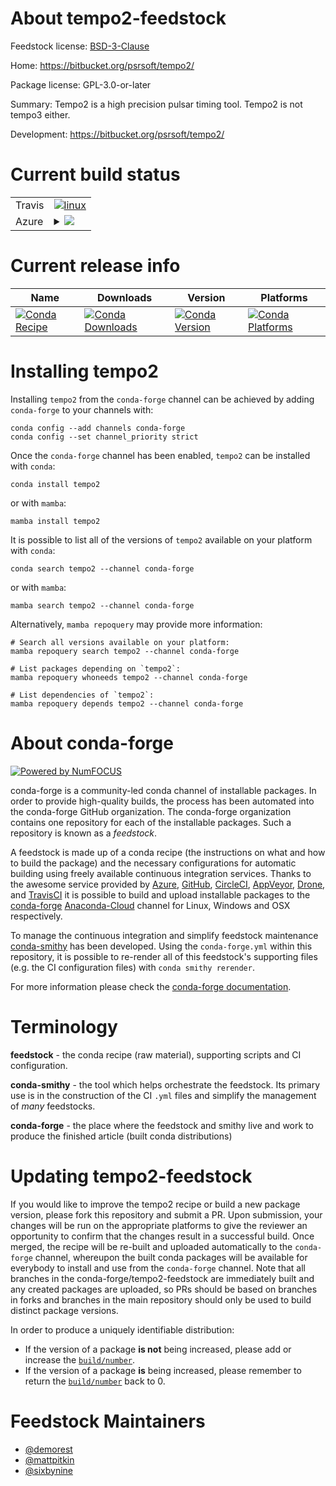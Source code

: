 About tempo2-feedstock
======================

Feedstock license: [BSD-3-Clause](https://github.com/conda-forge/tempo2-feedstock/blob/main/LICENSE.txt)

Home: https://bitbucket.org/psrsoft/tempo2/

Package license: GPL-3.0-or-later

Summary: Tempo2 is a high precision pulsar timing tool. Tempo2 is not tempo3 either.

Development: https://bitbucket.org/psrsoft/tempo2/

Current build status
====================


<table><tr>
    <td>Travis</td>
    <td>
      <a href="https://app.travis-ci.com/conda-forge/tempo2-feedstock">
        <img alt="linux" src="https://img.shields.io/travis/com/conda-forge/tempo2-feedstock/main.svg?label=Linux">
      </a>
    </td>
  </tr>
    
  <tr>
    <td>Azure</td>
    <td>
      <details>
        <summary>
          <a href="https://dev.azure.com/conda-forge/feedstock-builds/_build/latest?definitionId=11402&branchName=main">
            <img src="https://dev.azure.com/conda-forge/feedstock-builds/_apis/build/status/tempo2-feedstock?branchName=main">
          </a>
        </summary>
        <table>
          <thead><tr><th>Variant</th><th>Status</th></tr></thead>
          <tbody><tr>
              <td>linux_64</td>
              <td>
                <a href="https://dev.azure.com/conda-forge/feedstock-builds/_build/latest?definitionId=11402&branchName=main">
                  <img src="https://dev.azure.com/conda-forge/feedstock-builds/_apis/build/status/tempo2-feedstock?branchName=main&jobName=linux&configuration=linux%20linux_64_" alt="variant">
                </a>
              </td>
            </tr><tr>
              <td>linux_aarch64</td>
              <td>
                <a href="https://dev.azure.com/conda-forge/feedstock-builds/_build/latest?definitionId=11402&branchName=main">
                  <img src="https://dev.azure.com/conda-forge/feedstock-builds/_apis/build/status/tempo2-feedstock?branchName=main&jobName=linux&configuration=linux%20linux_aarch64_" alt="variant">
                </a>
              </td>
            </tr><tr>
              <td>linux_ppc64le</td>
              <td>
                <a href="https://dev.azure.com/conda-forge/feedstock-builds/_build/latest?definitionId=11402&branchName=main">
                  <img src="https://dev.azure.com/conda-forge/feedstock-builds/_apis/build/status/tempo2-feedstock?branchName=main&jobName=linux&configuration=linux%20linux_ppc64le_" alt="variant">
                </a>
              </td>
            </tr><tr>
              <td>osx_64</td>
              <td>
                <a href="https://dev.azure.com/conda-forge/feedstock-builds/_build/latest?definitionId=11402&branchName=main">
                  <img src="https://dev.azure.com/conda-forge/feedstock-builds/_apis/build/status/tempo2-feedstock?branchName=main&jobName=osx&configuration=osx%20osx_64_" alt="variant">
                </a>
              </td>
            </tr>
          </tbody>
        </table>
      </details>
    </td>
  </tr>
</table>

Current release info
====================

| Name | Downloads | Version | Platforms |
| --- | --- | --- | --- |
| [![Conda Recipe](https://img.shields.io/badge/recipe-tempo2-green.svg)](https://anaconda.org/conda-forge/tempo2) | [![Conda Downloads](https://img.shields.io/conda/dn/conda-forge/tempo2.svg)](https://anaconda.org/conda-forge/tempo2) | [![Conda Version](https://img.shields.io/conda/vn/conda-forge/tempo2.svg)](https://anaconda.org/conda-forge/tempo2) | [![Conda Platforms](https://img.shields.io/conda/pn/conda-forge/tempo2.svg)](https://anaconda.org/conda-forge/tempo2) |

Installing tempo2
=================

Installing `tempo2` from the `conda-forge` channel can be achieved by adding `conda-forge` to your channels with:

```
conda config --add channels conda-forge
conda config --set channel_priority strict
```

Once the `conda-forge` channel has been enabled, `tempo2` can be installed with `conda`:

```
conda install tempo2
```

or with `mamba`:

```
mamba install tempo2
```

It is possible to list all of the versions of `tempo2` available on your platform with `conda`:

```
conda search tempo2 --channel conda-forge
```

or with `mamba`:

```
mamba search tempo2 --channel conda-forge
```

Alternatively, `mamba repoquery` may provide more information:

```
# Search all versions available on your platform:
mamba repoquery search tempo2 --channel conda-forge

# List packages depending on `tempo2`:
mamba repoquery whoneeds tempo2 --channel conda-forge

# List dependencies of `tempo2`:
mamba repoquery depends tempo2 --channel conda-forge
```


About conda-forge
=================

[![Powered by
NumFOCUS](https://img.shields.io/badge/powered%20by-NumFOCUS-orange.svg?style=flat&colorA=E1523D&colorB=007D8A)](https://numfocus.org)

conda-forge is a community-led conda channel of installable packages.
In order to provide high-quality builds, the process has been automated into the
conda-forge GitHub organization. The conda-forge organization contains one repository
for each of the installable packages. Such a repository is known as a *feedstock*.

A feedstock is made up of a conda recipe (the instructions on what and how to build
the package) and the necessary configurations for automatic building using freely
available continuous integration services. Thanks to the awesome service provided by
[Azure](https://azure.microsoft.com/en-us/services/devops/), [GitHub](https://github.com/),
[CircleCI](https://circleci.com/), [AppVeyor](https://www.appveyor.com/),
[Drone](https://cloud.drone.io/welcome), and [TravisCI](https://travis-ci.com/)
it is possible to build and upload installable packages to the
[conda-forge](https://anaconda.org/conda-forge) [Anaconda-Cloud](https://anaconda.org/)
channel for Linux, Windows and OSX respectively.

To manage the continuous integration and simplify feedstock maintenance
[conda-smithy](https://github.com/conda-forge/conda-smithy) has been developed.
Using the ``conda-forge.yml`` within this repository, it is possible to re-render all of
this feedstock's supporting files (e.g. the CI configuration files) with ``conda smithy rerender``.

For more information please check the [conda-forge documentation](https://conda-forge.org/docs/).

Terminology
===========

**feedstock** - the conda recipe (raw material), supporting scripts and CI configuration.

**conda-smithy** - the tool which helps orchestrate the feedstock.
                   Its primary use is in the construction of the CI ``.yml`` files
                   and simplify the management of *many* feedstocks.

**conda-forge** - the place where the feedstock and smithy live and work to
                  produce the finished article (built conda distributions)


Updating tempo2-feedstock
=========================

If you would like to improve the tempo2 recipe or build a new
package version, please fork this repository and submit a PR. Upon submission,
your changes will be run on the appropriate platforms to give the reviewer an
opportunity to confirm that the changes result in a successful build. Once
merged, the recipe will be re-built and uploaded automatically to the
`conda-forge` channel, whereupon the built conda packages will be available for
everybody to install and use from the `conda-forge` channel.
Note that all branches in the conda-forge/tempo2-feedstock are
immediately built and any created packages are uploaded, so PRs should be based
on branches in forks and branches in the main repository should only be used to
build distinct package versions.

In order to produce a uniquely identifiable distribution:
 * If the version of a package **is not** being increased, please add or increase
   the [``build/number``](https://docs.conda.io/projects/conda-build/en/latest/resources/define-metadata.html#build-number-and-string).
 * If the version of a package **is** being increased, please remember to return
   the [``build/number``](https://docs.conda.io/projects/conda-build/en/latest/resources/define-metadata.html#build-number-and-string)
   back to 0.

Feedstock Maintainers
=====================

* [@demorest](https://github.com/demorest/)
* [@mattpitkin](https://github.com/mattpitkin/)
* [@sixbynine](https://github.com/sixbynine/)

